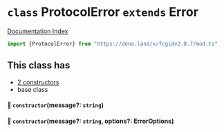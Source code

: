 # `class` ProtocolError `extends` Error

[Documentation Index](../README.md)

```ts
import {ProtocolError} from "https://deno.land/x/fcgi@v2.0.7/mod.ts"
```

## This class has

- [2 constructors](#-constructormessage-string)
- base class


#### 🔧 `constructor`(message?: `string`)



#### 🔧 `constructor`(message?: `string`, options?: ErrorOptions)



